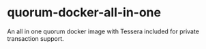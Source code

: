 # quorum-docker-all-in-one
An all in one quorum docker image with Tessera included for private transaction support.
